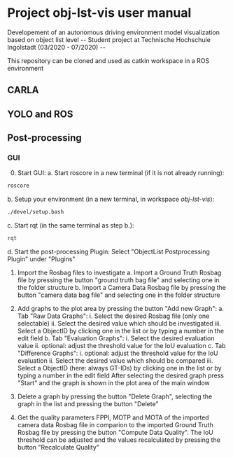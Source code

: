 # Project obj-lst-vis user manual
Developement of an autonomous driving environment model visualization based on object list level
-- Student project at Technische Hochschule Ingolstadt (03/2020 - 07/2020) -- 

This repository can be cloned and used as catkin workspace in a ROS environment 

## CARLA

## YOLO and ROS

## Post-processing

### GUI
0. Start GUI:
  a. Start roscore in a new terminal (if it is not already running):
  ``` bash
  roscore
  ```
  b. Setup your environment (in a new terminal, in workspace *obj-lst-vis*):
  ``` bash
  ./devel/setup.bash
  ```
  c. Start rqt (in the same terminal as step b.):
  ``` bash
  rqt
  ```
  d. Start the post-processing Plugin: Select "ObjectList Postprocessing Plugin" under "Plugins"
  
1. Import the Rosbag files to investigate
  a. Import a Ground Truth Rosbag file by pressing the button "ground truth bag file" and selecting one in the folder structure
  b. Import a Camera Data Rosbag file by pressing the button "camera data bag file" and selecting one in the folder structure
  
2. Add graphs to the plot area by pressing the button "Add new Graph":
  a. Tab "Raw Data Graphs":
      i. Select the desired Rosbag file (only one selectable)
     ii. Select the desired value which should be investigated
    iii. Select a ObjectID by clicking one in the list or by typing a number in the edit field
  b. Tab "Evaluation Graphs":
      i. Select the desired evaluation value
     ii. optional: adjust the threshold value for the IoU evaluation
  c. Tab "Difference Graphs":
      i. optional: adjust the threshold value for the IoU evaluation
     ii. Select the desired value which should be compared
    iii. Select a ObjectID (here: always GT-IDs) by clicking one in the list or by typing a number in the edit field
  After selecting the desired graph press "Start" and the graph is shown in the plot area of the main window

3. Delete a graph by pressing the button "Delete Graph", selecting the graph in the list and pressing the button "Delete"

4. Get the quality parameters FPPI, MOTP and MOTA of the imported camera data Rosbag file in comparion to the imported Ground Truth Rosbag file by pressing the button "Compute Data Quality". The IoU threshold can be adjusted and the values recalculated by pressing the button "Recalculate Quality"
  
